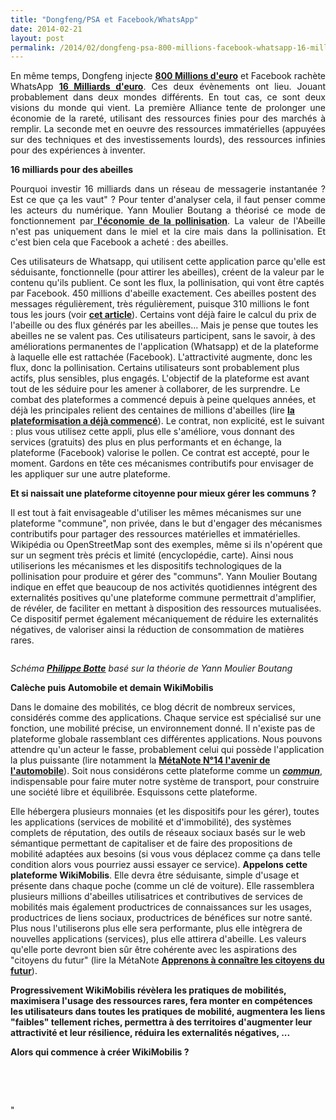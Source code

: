 ```yaml
---
title: "Dongfeng/PSA et Facebook/WhatsApp"
date: 2014-02-21
layout: post
permalink: /2014/02/dongfeng-psa-800-millions-facebook-whatsapp-16-milliards.html
---
```


<p style="text-align: justify">En même temps, Dongfeng injecte <a href="http://www.lemonde.fr/economie/article/2014/02/20/dongfeng-psa-un-accord-gagnant-gagnant_4370013_3234.html" target="_blank"><strong>800 Millions d'euro</strong></a> et Facebook rachète WhatsApp <a href="http://siliconvalley.blog.lemonde.fr/2014/02/20/facebook-rachete-whatsapp-pour-16-milliards-de-dollars/" target="_blank"><strong>16 Milliards d'euro</strong></a>. Ces deux évènements ont lieu. Jouant probablement dans deux mondes différents. En tout cas, ce sont deux visions du monde qui vient. La première Alliance tente de prolonger une économie de la rareté, utilisant des ressources finies pour des marchés à remplir. La seconde met en oeuvre des ressources immatérielles (appuyées sur des techniques et des investissements lourds), des ressources infinies pour des expériences à inventer.</p> <p style="text-align: justify"><strong>16 milliards pour des abeilles</strong></p> <p style="text-align: justify">Pourquoi investir 16 milliards dans un réseau de messagerie instantanée ? Est ce que ça les vaut" ? Pour tenter d'analyser cela, il faut penser comme les acteurs du numérique. Yann Moulier Boutang a théorisé ce mode de fonctionnement par<a href=""http://laviemanifeste.com/archives/351"" target=""_blank""><strong> l'économie de la pollinisation</strong></a>. La valeur de l'Abeille n'est pas uniquement dans le miel et la cire mais dans la pollinisation. Et c'est bien cela que Facebook a acheté : des abeilles.</p>   <!--more--> Ces utilisateurs de Whatsapp, qui utilisent cette application parce qu'elle est séduisante, fonctionnelle (pour attirer les abeilles), créent de la valeur par le contenu qu'ils publient. Ce sont les flux, la pollinisation, qui vont être captés par Facebook. 450 millions d'abeille exactement. Ces abeilles postent des messages régulièrement, très régulièrement, puisque 310 millions le font tous les jours (voir <a href=""http://www.technologyreview.com/view/524956/why-facebook-thinks-whatsapp-is-worth-16b/"" target=""_blank""><strong>cet article</strong></a>). Certains vont déjà faire le calcul du prix de l'abeille ou des flux générés par les abeilles... Mais je pense que toutes les abeilles ne se valent pas. Ces utilisateurs participent, sans le savoir, à des améliorations permanentes de l'application (Whatsapp) et de la plateforme à laquelle elle est rattachée (Facebook). L'attractivité augmente, donc les flux, donc la pollinisation. Certains utilisateurs sont probablement plus actifs, plus sensibles, plus engagés. L'objectif de la plateforme est avant tout de les séduire pour les amener à collaborer, de les surprendre. Le combat des plateformes a commencé depuis à peine quelques années, et déjà les principales relient des centaines de millions d'abeilles (lire <a href=""/2014/01/fiction-n7-cc.html"" target=""_blank""><strong>la plateformisation a déjà commencé</strong></a>). Le contrat, non explicité, est le suivant : plus vous utilisez cette appli, plus elle s'améliore, vous donnant des services (gratuits) des plus en plus performants et en échange, la plateforme (Facebook) valorise le pollen. Ce contrat est accepté, pour le moment. Gardons en tête ces mécanismes contributifs pour envisager de les appliquer sur une autre plateforme. <p style=""text-align: justify""><strong>Et si naissait une plateforme citoyenne pour mieux gérer les communs ?</strong></p> <p style=""text-align: justify"">Il est tout à fait envisageable d'utiliser les mêmes mécanismes sur une plateforme "commune", non privée, dans le but d'engager des mécanismes contributifs pour partager des ressources matérielles et immatérielles. Wikipédia ou OpenStreetMap sont des exemples, même si ils n'opérent que sur un segment très précis et limité (encyclopédie, carte). Ainsi nous utiliserions les mécanismes et les dispositifs technologiques de la pollinisation pour produire et gérer des "communs". Yann Moulier Boutang indique en effet que beaucoup de nos activités quotidiennes intégrent des externalités positives qu'une plateforme commune permettrait d'amplifier, de révéler, de faciliter en mettant à disposition des ressources mutualisées. Ce dispositif permet également mécaniquement de réduire les externalités négatives, de valoriser ainsi la réduction de consommation de matières rares. </p> <p style=""text-align: justify""><a class=""asset-img-link"" href=""/wp-content/uploads/sites/6/old/6a0120a66d2ad4970b01a51172380f970c-pi.png""><img alt=""Pollinisation"" border=""0"" class=""asset  asset-image at-xid-6a0120a66d2ad4970b01a51172380f970c image-full img-responsive"" src=""/wp-content/uploads/sites/6/old/6a0120a66d2ad4970b01a51172380f970c-800wi.png"" title=""Pollinisation"" /></a></p> <p style=""text-align: center""><em>Schéma <a href=""http://www.amelios.fr/"" target=""_blank""><strong>Philippe Botte</strong></a> basé sur la théorie de Yann Moulier Boutang</em></p> <p style=""text-align: justify""><strong>Calèche puis Automobile et demain WikiMobilis</strong></p> <p style=""text-align: justify"">Dans le domaine des mobilités, ce blog décrit de nombreux services, considérés comme des applications. Chaque service est spécialisé sur une fonction, une mobilité précise, un environnement donné. Il n'existe pas de plateforme globale rassemblant ces différentes applications. Nous pouvons attendre qu'un acteur le fasse, probablement celui qui possède l'application la plus puissante (lire notamment la <a href=""/2012/07/lavenir-de-lautomobile.html"" target=""_blank""><strong>MétaNote N°14 l'avenir de l'automobile</strong></a>). Soit nous considérons cette plateforme comme un <strong><a href=""http://p2pfoundation.net/Four_Future_P2P_Scenarios#.UwdmJFXhxXI.twitter"" target=""_blank""><em>commun</em></a></strong>, indispensable pour faire muter notre système de transport, pour construire une société libre et équilibrée. Esquissons cette plateforme.</p> <p style=""text-align: justify"">Elle hébergera plusieurs monnaies (et les dispositifs pour les gérer), toutes les applications (services de mobilité et d'immobilité), des systèmes complets de réputation, des outils de réseaux sociaux basés sur le web sémantique permettant de capitaliser et de faire des propositions de mobilité adaptées aux besoins (si vous vous déplacez comme ça dans telle condition alors vous pourriez aussi essayer ce service). <strong>Appelons cette plateforme WikiMobilis</strong>. Elle devra être séduisante, simple d'usage et présente dans chaque poche (comme un clé de voiture). Elle rassemblera plusieurs millions d'abeilles utilisatrices et contributives de services de mobilités mais également productrices de connaissances sur les usages, productrices de liens sociaux, productrices de bénéfices sur notre santé. Plus nous l'utiliserons plus elle sera performante, plus elle intègrera de nouvelles applications (services), plus elle attirera d'abeille. Les valeurs qu'elle porte devront bien sûr être cohérente avec les aspirations des "citoyens du futur" (lire la MétaNote <a href=""/2013/12/quelles-sont-les-evolutions-a-venir-de-nos-structures-familiales-de-nos-communautes-et-donc-de-nous.html"" target=""_blank""><strong>Apprenons à connaître les citoyens du futur</strong></a>).</p> <p style=""text-align: justify""><strong>Progressivement WikiMobilis révèlera les pratiques de mobilités, maximisera l'usage des ressources rares, fera monter en compétences les utilisateurs dans toutes les pratiques de mobilité, augmentera les liens "faibles" tellement riches, permettra à des territoires d'augmenter leur attractivité et leur résilience, réduira les externalités négatives, ... </strong></p> <p style=""text-align: justify""><strong>Alors qui commence à créer WikiMobilis ?</strong></p> <p> </p> <p> </p>"